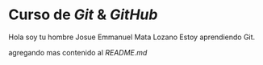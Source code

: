 # Curso de _Git_ & _GitHub_

Hola soy tu hombre Josue Emmanuel Mata Lozano
Estoy aprendiendo Git.

agregando mas contenido al _README.md_
